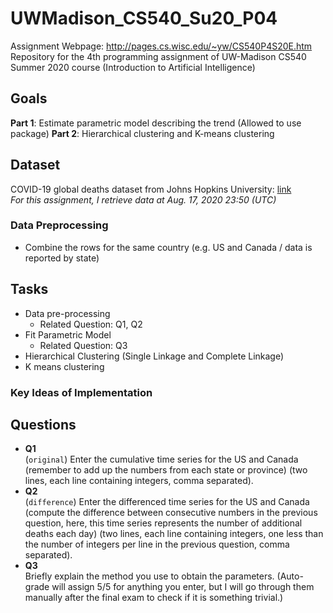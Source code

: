 # UWMadison_CS540_Su20_P04
Assignment Webpage: http://pages.cs.wisc.edu/~yw/CS540P4S20E.htm
Repository for the 4th programming assignment of UW-Madison CS540 Summer 2020 course (Introduction to Artificial Intelligence)


## Goals
**Part 1**: Estimate parametric model describing the trend (Allowed to use package)
**Part 2**: Hierarchical clustering and K-means clustering


## Dataset
COVID-19 global deaths dataset from Johns Hopkins University: [link](https://github.com/CSSEGISandData/COVID-19/tree/master/csse_covid_19_data/csse_covid_19_time_series)  
*For this assignment, I retrieve data at Aug. 17, 2020 23:50 (UTC)*

### Data Preprocessing
- Combine the rows for the same country (e.g. US and Canada / data is reported by state)


## Tasks
- Data pre-processing
  - Related Question: Q1, Q2
- Fit Parametric Model
  - Related Question: Q3
- Hierarchical Clustering (Single Linkage and Complete Linkage)
- K means clustering

### Key Ideas of Implementation


## Questions
- **Q1**  
  (`original`) Enter the cumulative time series for the US and Canada (remember to add up the numbers from each state or province) (two lines, each line containing integers, comma separated).
- **Q2**  
  (`difference`) Enter the differenced time series for the US and Canada (compute the difference between consecutive numbers in the previous question, here, this time series represents the number of additional deaths each day) (two lines, each line containing integers, one less than the number of integers per line in the previous question, comma separated).
- **Q3**  
  Briefly explain the method you use to obtain the parameters. (Auto-grade will assign 5/5 for anything you enter, but I will go through them manually after the final exam to check if it is something trivial.)